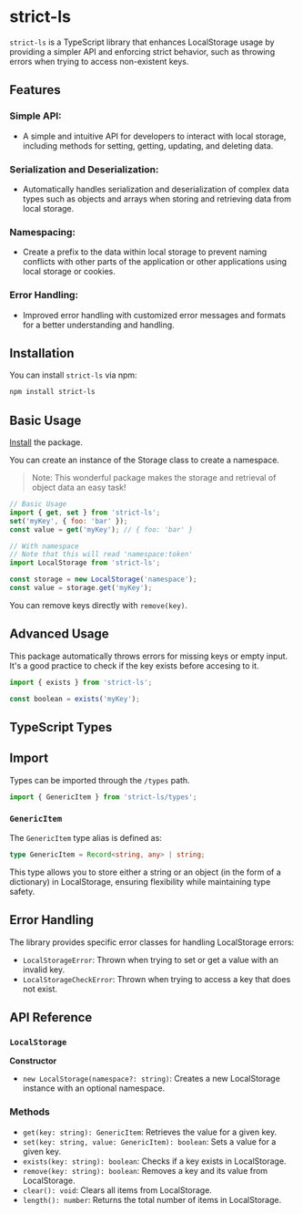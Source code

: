 # strict-ls

`strict-ls` is a TypeScript library that enhances LocalStorage usage by providing a simpler API and enforcing strict behavior, such as throwing errors when trying to access non-existent keys.

## Features

### Simple API:

- A simple and intuitive API for developers to interact with local storage, including methods for setting, getting, updating, and deleting data.

### Serialization and Deserialization:

- Automatically handles serialization and deserialization of complex data types such as objects and arrays when storing and retrieving data from local storage.

### Namespacing:

- Create a prefix to the data within local storage to prevent naming conflicts with other parts of the application or other applications using local storage or cookies.

### Error Handling:

- Improved error handling with customized error messages and formats for a better understanding and handling.

## Installation

You can install `strict-ls` via npm:

```bash
npm install strict-ls
```

## Basic Usage

[Install](#installation) the package.

You can create an instance of the Storage class to create a namespace.

> Note: This wonderful package makes the storage and retrieval of object data an easy task!

```js
// Basic Usage
import { get, set } from 'strict-ls';
set('myKey', { foo: 'bar' });
const value = get('myKey'); // { foo: 'bar' }

// With namespace
// Note that this will read 'namespace:token'
import LocalStorage from 'strict-ls';

const storage = new LocalStorage('namespace');
const value = storage.get('myKey');
```

You can remove keys directly with `remove(key)`.

## Advanced Usage

This package automatically throws errors for missing keys or empty input. It's a good practice to check if the key exists before accesing to it.

```js
import { exists } from 'strict-ls';

const boolean = exists('myKey');
```

## TypeScript Types

## Import

Types can be imported through the `/types` path.

```js
import { GenericItem } from 'strict-ls/types';
```

### `GenericItem`

The `GenericItem` type alias is defined as:

```ts
type GenericItem = Record<string, any> | string;
```

This type allows you to store either a string or an object (in the form of a dictionary) in LocalStorage, ensuring flexibility while maintaining type safety.

## Error Handling

The library provides specific error classes for handling LocalStorage errors:

- `LocalStorageError`: Thrown when trying to set or get a value with an invalid key.
- `LocalStorageCheckError`: Thrown when trying to access a key that does not exist.

## API Reference

### `LocalStorage`

**Constructor**

- `new LocalStorage(namespace?: string)`: Creates a new LocalStorage instance with an optional namespace.

### Methods

- `get(key: string): GenericItem`: Retrieves the value for a given key.
- `set(key: string, value: GenericItem): boolean`: Sets a value for a given key.
- `exists(key: string): boolean`: Checks if a key exists in LocalStorage.
- `remove(key: string): boolean`: Removes a key and its value from LocalStorage.
- `clear(): void`: Clears all items from LocalStorage.
- `length(): number`: Returns the total number of items in LocalStorage.
